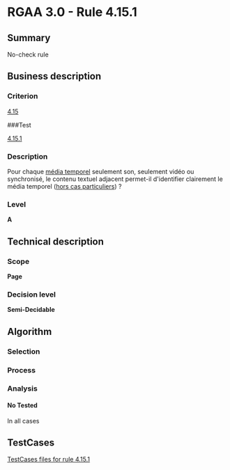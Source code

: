 # RGAA 3.0 -  Rule 4.15.1

## Summary

No-check rule

## Business description

### Criterion

[4.15](http://disic.github.io/rgaa_referentiel_en/RGAA3.0_Criteria_English_version_v1.html#crit-4-15)

###Test

[4.15.1](http://disic.github.io/rgaa_referentiel_en/RGAA3.0_Criteria_English_version_v1.html#test-4-15-1)

### Description

Pour chaque <a href="http://references.modernisation.gouv.fr/referentiel-technique-0#mMediaTemp">m&eacute;dia temporel</a> seulement son, seulement vid&eacute;o ou synchronis&eacute;, le contenu textuel adjacent permet-il d'identifier clairement le m&eacute;dia temporel (<a href="http://references.modernisation.gouv.fr/referentiel-technique-0#cpCrit4-15" title="Cas particuliers pour le crit&egrave;re 4.15">hors cas particuliers</a>) ?

### Level

**A**

## Technical description

### Scope

**Page**

### Decision level

**Semi-Decidable**

## Algorithm

### Selection

### Process

### Analysis

#### No Tested 

In all cases



##  TestCases 

[TestCases files for rule 4.15.1](https://github.com/Asqatasun/Asqatasun/tree/master/rules/rules-rgaa3.0/src/test/resources/testcases/rgaa30/Rgaa30Rule041501/) 



